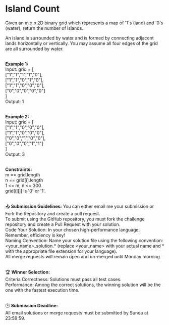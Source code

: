 # Island Count

Given an m x n 2D binary grid which represents a map of '1's (land) and '0's (water), return the number of islands.<br>

An island is surrounded by water and is formed by connecting adjacent lands horizontally or vertically. You may assume all four edges of the grid are all surrounded by water.<br><br>

 

**Example 1:**<br>
Input: grid = [<br>
  ["1","1","1","1","0"],<br>
  ["1","1","0","1","0"],<br>
  ["1","1","0","0","0"],<br>
  ["0","0","0","0","0"]<br>
]<br>
Output: 1<br><br>


**Example 2:**<br>
Input: grid = [<br>
  ["1","1","0","0","0"],<br>
  ["1","1","0","0","0"],<br>
  ["0","0","1","0","0"],<br>
  ["0","0","0","1","1"]<br>
]<br>
Output: 3<br><br>
 

**Constraints:**<br>
m == grid.length<br>
n == grid[i].length<br>
1 <= m, n <= 300<br>
grid[i][j] is '0' or '1'.<br><br>


📤 **Submission Guidelines:** <be>
You can either email me your submission or Fork the Repository and create a pull request.<br>
To submit using the GitHub repository, you must fork the challenge repository and create a Pull Request with your solution. <br>
Code Your Solution: In your chosen high-performance language. Remember, efficiency is key! <br>
Naming Convention: Name your solution file using the following convention: <your_name>_solution.* (replace <your_name> with your actual name and * with the appropriate file extension for your language). <br>
All merge requests will remain open and un-merged until Monday morning.<br><br>

🏆 **Winner Selection:** <br>
Criteria Correctness: Solutions must pass all test cases.<br>
Performance: Among the correct solutions, the winning solution will be the one with the fastest execution time. <br><br>

🕒 **Submission Deadline:**<br>
All email solutions or merge requests must be submitted by Sunda at 23:59:59.<br><br>
